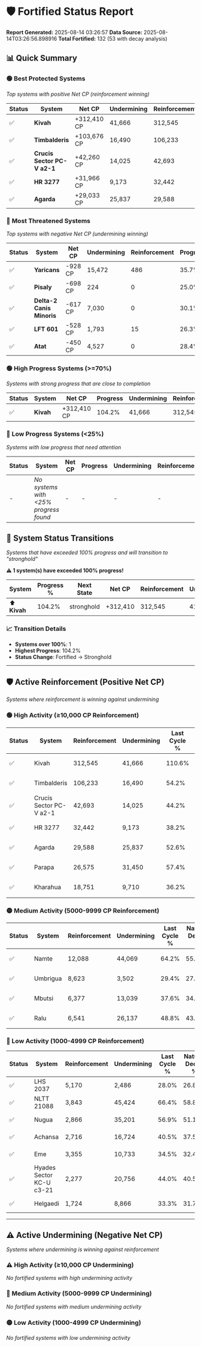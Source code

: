 # 🛡️ Fortified Status Report

**Report Generated:** 2025-08-14 03:26:57
**Data Source:** 2025-08-14T03:26:56.898916
**Total Fortified:** 132 (53 with decay analysis)

## 📊 Quick Summary

### 🟢 **Best Protected Systems**
*Top systems with positive Net CP (reinforcement winning)*

| Status | System | Net CP | Undermining | Reinforcement | Progress |
|--------|--------|--------|-------------|---------------|----------|
| ✅ | **Kivah** | +312,410 CP | 41,666 | 312,545 | 104.2% |
| ✅ | **Timbalderis** | +103,676 CP | 16,490 | 106,233 | 51.7% |
| ✅ | **Crucis Sector PC-V a2-1** | +42,260 CP | 14,025 | 42,693 | 42.0% |
| ✅ | **HR 3277** | +31,966 CP | 9,173 | 32,442 | 36.8% |
| ✅ | **Agarda** | +29,033 CP | 25,837 | 29,588 | 48.6% |

### 🔴 **Most Threatened Systems**
*Top systems with negative Net CP (undermining winning)*

| Status | System | Net CP | Undermining | Reinforcement | Progress |
|--------|--------|--------|-------------|---------------|----------|
| ✅ | **Yaricans** | -928 CP | 15,472 | 486 | 35.7% |
| ✅ | **Pisaly** | -698 CP | 224 | 0 | 25.0% |
| ✅ | **Delta-2 Canis Minoris** | -617 CP | 7,030 | 0 | 30.1% |
| ✅ | **LFT 601** | -528 CP | 1,793 | 15 | 26.3% |
| ✅ | **Atat** | -450 CP | 4,527 | 0 | 28.4% |

### 🟢 **High Progress Systems (>=70%)**
*Systems with strong progress that are close to completion*

| Status | System | Net CP | Progress | Undermining | Reinforcement |
|--------|--------|--------|----------|-------------|---------------|
| ✅ | **Kivah** | +312,410 CP | 104.2% | 41,666 | 312,545 |

### 🔴 **Low Progress Systems (<25%)**
*Systems with low progress that need attention*

| Status | System | Net CP | Progress | Undermining | Reinforcement |
|--------|--------|--------|----------|-------------|---------------|
| - | *No systems with <25% progress found* | - | - | - | - |
## 🔄 System Status Transitions  
*Systems that have exceeded 100% progress and will transition to "stronghold"*

**⚠️ 1 system(s) have exceeded 100% progress!**

| System | Progress % | Next State | Net CP | Reinforcement | Undermining | 
|--------|------------|-------------|--------|---------------|-------------|
| ⬆️ **Kivah** | 104.2% | stronghold | +312,410 | 312,545 | 41,666 |

### 📈 Transition Details
- **Systems over 100%**: 1
- **Highest Progress**: 104.2%
- **Status Change**: Fortified → Stronghold

---

## 🛡️ Active Reinforcement (Positive Net CP)
*Systems where reinforcement is winning against undermining*

### 🟢 High Activity (≥10,000 CP Reinforcement)

| Status | System | Reinforcement | Undermining | Last Cycle % | Natural Decay % | Current Progress % | Current CP | Net CP | Activity |
|--------|--------|---------------|-------------|--------------|-----------------|-------------------|------------|--------|----------|
| ✅ | Kivah | 312,545 | 41,666 | 110.6% | 56.14% | 104.2% | 677,300 | +312,410 | 🟢 High Reinforcement |
| ✅ | Timbalderis | 106,233 | 16,490 | 54.2% | 35.75% | 51.7% | 336,050 | +103,676 | 🟢 High Reinforcement |
| ✅ | Crucis Sector PC-V a2-1 | 42,693 | 14,025 | 44.2% | 35.50% | 42.0% | 273,000 | +42,260 | 🟢 High Reinforcement |
| ✅ | HR 3277 | 32,442 | 9,173 | 38.2% | 31.88% | 36.8% | 239,200 | +31,966 | 🟢 High Reinforcement |
| ✅ | Agarda | 29,588 | 25,837 | 52.6% | 44.13% | 48.6% | 315,900 | +29,033 | 🟢 High Reinforcement |
| ✅ | Parapa | 26,575 | 31,450 | 57.4% | 48.54% | 52.6% | 341,900 | +26,375 | 🟢 High Reinforcement |
| ✅ | Kharahua | 18,751 | 9,710 | 36.2% | 31.96% | 34.7% | 225,550 | +17,838 | 🟢 High Reinforcement |

### 🟡 Medium Activity (5000-9999 CP Reinforcement)

| Status | System | Reinforcement | Undermining | Last Cycle % | Natural Decay % | Current Progress % | Current CP | Net CP | Activity |
|--------|--------|---------------|-------------|--------------|-----------------|-------------------|------------|--------|----------|
| ✅ | Namte | 12,088 | 44,069 | 64.2% | 55.97% | 57.4% | 373,099 | +9,319 | 🟡 Medium Reinforcement |
| ✅ | Umbrigua | 8,623 | 3,502 | 29.4% | 27.65% | 28.9% | 187,850 | +8,095 | 🟡 Medium Reinforcement |
| ✅ | Mbutsi | 6,377 | 13,039 | 37.6% | 34.70% | 35.6% | 231,400 | +5,850 | 🟡 Medium Reinforcement |
| ✅ | Ralu | 6,541 | 26,137 | 48.8% | 43.96% | 44.8% | 291,199 | +5,452 | 🟡 Medium Reinforcement |

### 🔴 Low Activity (1000-4999 CP Reinforcement)

| Status | System | Reinforcement | Undermining | Last Cycle % | Natural Decay % | Current Progress % | Current CP | Net CP | Activity |
|--------|--------|---------------|-------------|--------------|-----------------|-------------------|------------|--------|----------|
| ✅ | LHS 2037 | 5,170 | 2,486 | 28.0% | 26.89% | 27.6% | 179,400 | +4,622 | 🔵 Low Reinforcement |
| ✅ | NLTT 21088 | 3,843 | 45,424 | 66.4% | 58.84% | 59.4% | 386,100 | +3,614 | 🔵 Low Reinforcement |
| ✅ | Nugua | 2,866 | 35,201 | 56.9% | 51.13% | 51.5% | 334,750 | +2,416 | 🔵 Low Reinforcement |
| ✅ | Achansa | 2,716 | 16,724 | 40.5% | 37.54% | 37.9% | 246,350 | +2,347 | 🔵 Low Reinforcement |
| ✅ | Eme | 3,355 | 10,733 | 34.5% | 32.47% | 32.8% | 213,199 | +2,120 | 🔵 Low Reinforcement |
| ✅ | Hyades Sector KC-U c3-21 | 2,277 | 20,756 | 44.0% | 40.51% | 40.8% | 265,200 | +1,895 | 🔵 Low Reinforcement |
| ✅ | Helgaedi | 1,724 | 8,866 | 33.3% | 31.70% | 31.9% | 207,350 | +1,307 | 🔵 Low Reinforcement |


---

## ⚠️ Active Undermining (Negative Net CP)
*Systems where undermining is winning against reinforcement*

### ⚠️ High Activity (≥10,000 CP Undermining)

*No fortified systems with high undermining activity*

### 🔶 Medium Activity (5000-9999 CP Undermining)

*No fortified systems with medium undermining activity*

### 🟡 Low Activity (1000-4999 CP Undermining)

*No fortified systems with low undermining activity*
